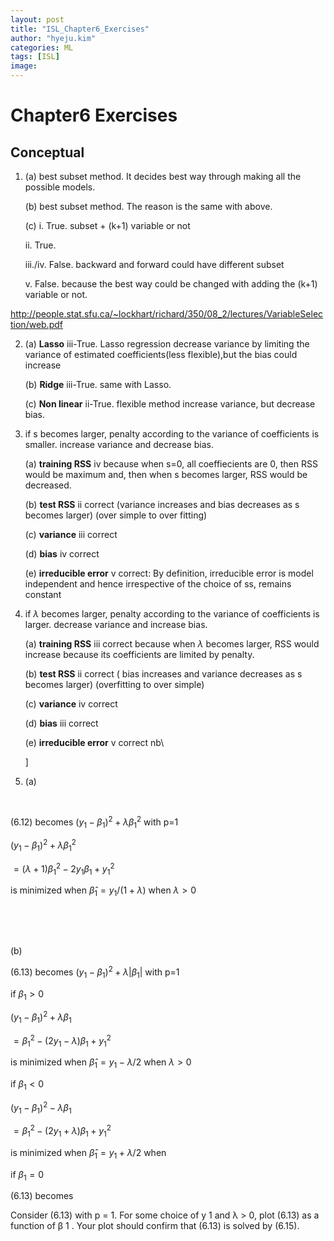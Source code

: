 ```yaml
---
layout: post
title: "ISL_Chapter6_Exercises"
author: "hyeju.kim"
categories: ML
tags: [ISL]
image: 
---
```




# Chapter6 Exercises

## Conceptual

1. (a) best subset method. It decides best way through making all the possible models.

   (b) best subset method. The reason is the same with above. 

   (c) i. True. subset + (k+1) variable or not 

   ii. True.

   iii./iv. False. backward and forward could have different subset

   v. False. because the best way could be changed with adding the (k+1) variable or not.

http://people.stat.sfu.ca/~lockhart/richard/350/08_2/lectures/VariableSelection/web.pdf

2. (a) **Lasso** iii-True. Lasso regression decrease variance by limiting the variance of estimated coefficients(less flexible),but the bias could increase

   (b) **Ridge** iii-True. same with Lasso.

   (c) **Non linear** ii-True. flexible method increase variance, but decrease bias. 

3. if s becomes larger, penalty according to the variance of coefficients is smaller. increase variance and decrease bias.

   (a) **training RSS** iv because when s=0, all coeffiecients are 0, then RSS would be maximum and, then when s becomes larger, RSS would be decreased.

   (b) **test RSS** ii correct (variance increases and bias decreases as s becomes larger) (over simple to over fitting)

   (c) **variance** iii correct

   (d)  **bias** iv correct

   (e) **irreducible error** v correct: By definition, irreducible error is model independent and hence irrespective of the choice of ss, remains constant

4. if $\lambda$ becomes larger, penalty according to the variance of coefficients is larger. decrease variance and increase bias.

   (a) **training RSS** iii correct because when $\lambda$ becomes larger, RSS would increase because its coefficients are limited by penalty.

   (b) **test RSS** ii correct  ( bias increases and variance decreases as s becomes larger) (overfitting to over simple)

   (c) **variance** iv correct

   (d)  **bias** iii correct

   (e) **irreducible error** v correct  nb\

   \] 



6. (a) 

  ​

  (6.12) becomes $(y_1- \beta_1)^2 + \lambda\beta_1^2$ with p=1 

  $(y_1- \beta_1)^2 + \lambda\beta_1^2$ 

   $= (\lambda+1)\beta_1^2 - 2y_1\beta_1 + y_1^2$

  is minimized when $\hat\beta_1 = y_1/(1+\lambda)$  when $\lambda>0$

  ​

  ​

  (b) 

  (6.13) becomes $(y_1- \beta_1)^2 + \lambda|\beta_1|$ with p=1 

  if $\beta_1 > 0​$

  $(y_1- \beta_1)^2 + \lambda\beta_1$ 

   $= \beta_1^2 - (2y_1-\lambda)\beta_1 + y_1^2$

  is minimized when $\hat\beta_1 = y_1-\lambda/2$   when $\lambda>0$

  if $\beta_1 < 0$

  $(y_1- \beta_1)^2 - \lambda\beta_1​$ 

   $= \beta_1^2 - (2y_1+\lambda)\beta_1 + y_1^2$

  is minimized when $\hat\beta_1 = y_1+\lambda/2$   when 

  if $\beta_1 = 0$

  (6.13) becomes

  Consider (6.13) with p = 1. For some choice of y 1 and λ > 0,
  plot (6.13) as a function of β 1 . Your plot should confirm that
  (6.13) is solved by (6.15).